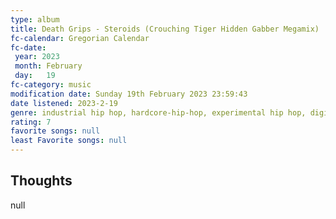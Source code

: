 ```yaml
---
type: album 
title: Death Grips - Steroids (Crouching Tiger Hidden Gabber Megamix)
fc-calendar: Gregorian Calendar
fc-date: 
 year: 2023
 month: February
 day:   19
fc-category: music
modification date: Sunday 19th February 2023 23:59:43
date listened: 2023-2-19 
genre: industrial hip hop, hardcore-hip-hop, experimental hip hop, digital-hardcore
rating: 7
favorite songs: null
least Favorite songs: null
---
```

## Thoughts

null